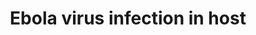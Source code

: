 ---
annotations:
- type: Disease Ontology
  value: viral infectious disease
- type: Disease Ontology
  value: Ebola hemorrhagic fever
authors:
- Elisson nl
- DeSl
- Khanspers
- Eweitz
- Mkutmon
description: The Ebola virus (EBOV) pathway represents the virus infection on humans,
  depicted from the left to the right of the picture. The initial targets are macrophages
  and dendritic cells, but the virus has tropism to infect all kinds of cells, with
  the exception of lymphocytes. Here we represent all cells in general within one
  diagram. Ebola attaches to the plasma membrane and after that, a viral glycoprotein
  induces penetration by endocytosis. This process is made by membrane proteins. During
  the penetration, its particles travel in compartments where viral glycoproteins
  are cleaved and fused to the endosomal membrane, which results in the uncoating
  of viral particles into the cell's cytoplasm. The virus then begins replicating
  and down-regulating the host's immune response. During the release process, the
  newly-created viruses are released from host cells, either by causing them to break
  apart, by waiting for their death, or by budding off through their membrane. Depending
  on the type of infected cell some trans-infection could happen.   This pathway was
  built using a text-mining approach to obtain interactions between genes related
  to this process. To our knowledge, it is the first comprehensive pathway depicting
  the Ebola pathway to date.
last-edited: 2021-12-20
organisms:
- Homo sapiens
redirect_from:
- /index.php/Pathway:WP4217
- /instance/WP4217
schema-jsonld:
- '@context': https://schema.org/
  '@id': https://wikipathways.github.io/pathways/WP4217.html
  '@type': Dataset
  creator:
    '@type': Organization
    name: WikiPathways
  description: The Ebola virus (EBOV) pathway represents the virus infection on humans,
    depicted from the left to the right of the picture. The initial targets are macrophages
    and dendritic cells, but the virus has tropism to infect all kinds of cells, with
    the exception of lymphocytes. Here we represent all cells in general within one
    diagram. Ebola attaches to the plasma membrane and after that, a viral glycoprotein
    induces penetration by endocytosis. This process is made by membrane proteins.
    During the penetration, its particles travel in compartments where viral glycoproteins
    are cleaved and fused to the endosomal membrane, which results in the uncoating
    of viral particles into the cell's cytoplasm. The virus then begins replicating
    and down-regulating the host's immune response. During the release process, the
    newly-created viruses are released from host cells, either by causing them to
    break apart, by waiting for their death, or by budding off through their membrane.
    Depending on the type of infected cell some trans-infection could happen.   This
    pathway was built using a text-mining approach to obtain interactions between
    genes related to this process. To our knowledge, it is the first comprehensive
    pathway depicting the Ebola pathway to date.
  keywords:
  - RAB5A
  - HLA-DMB
  - F-ACTIN
  - ITGA5
  - C1QBP
  - ITGAV
  - PIK3R2
  - FLNB
  - REL
  - DAB2IP
  - VPS11
  - HLA-DQA1
  - ITGA6
  - RAC1
  - HAVCR2
  - GELSOLIN
  - HLA-A
  - HLA-DRB1
  - ACTB
  - IL4
  - LC8
  - TFAP2A
  - ACTIN
  - RASA2
  - TYRO3
  - RHOC
  - PIK3CA
  - ACTG1
  - RHOA
  - TLR4
  - IRF3
  - ITGA1
  - SOCS3
  - CD209
  - CLEC4M
  - CLTC
  - Filamin B
  - Filamin A
  - BST2
  - EIF2S1
  - PIK3CD
  - CLEC4G
  - CAV1
  - CD300A
  - ACTN4
  - VPS4A
  - GSN
  - MBL2
  - ITGB3
  - HLA-DRA
  - FLNA
  - VPS39
  - CREBBP
  - VPS41
  - CLEC6A
  - HAVCR1
  - PP1
  - CTSB
  - PAK1
  - NPC2
  - VPS18
  - PIK3R1
  - HLA-DQB1
  - RAB7A
  - HLA-DOA
  - MHC2
  - CAVEOLIN
  - CAV3
  - TOP1
  - KPNA1
  - FLNC
  - PIK3CB
  - HLA-G
  - NEDD4
  - AKT1
  - HLA-DQB2
  - HLA-DRB5
  - ITGA2
  - HLA-DRB3
  - HLA-B
  - CLTCL1
  - HLA-DPA1
  - HLA-DQA2
  - ICAM2
  - MHC1
  - FOLR1
  - CLATHRIN
  - MFGE8
  - VAV2
  - MAPK3
  - EP300
  - MERTK
  - ASGR1
  - EIF2AK2
  - ADAM17
  - EPS15
  - VPS33A
  - TBK1
  - RHOB
  - HLA-E
  - ITGA3
  - IQGAP1
  - FILAMIN
  - ITGA4
  - NFKB
  - TIMD4
  - PRKRA
  - TPCN2
  - GAS6
  - HLA-DOB
  - HLA-DRB4
  - CDC42
  - ERK
  - HLA-C
  - NPC1
  - HLA-DPB1
  - TSG101
  - STAT1
  - VPS16
  - IGF1R
  - HLA-F
  - CLEC10A
  - HLA-DMA
  - ITGB1
  - NFKB1
  - RELA
  - CDC44
  - IRF7
  - CLTA
  - CLTB
  - PIK3R3
  - RELB
  - PIK3R
  - EGFR
  - NFKB2
  - TIAM1
  - CAV2
  - Filamin C
  - RAB9A
  - ICAM3
  - ACTN1
  - AXL
  - IKBKE
  - SCIN
  - DDX58
  - CTSL
  - MAPK1
  license: CC0
  name: Ebola virus infection in host
seo: CreativeWork
title: Ebola virus infection in host
wpid: WP4217
---